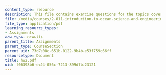 ```yaml
---
content_type: resource
description: This file contains exercise questions for the topics covered in the course.
file: /media/courses/2-011-introduction-to-ocean-science-and-engineering-spring-2006/f06398b6ec94056c7213899d7bc23121_hw2.pdf
file_type: application/pdf
learning_resource_types:
- Assignments
ocw_type: OCWFile
parent_title: Assignments
parent_type: CourseSection
parent_uid: 73d7a08c-651b-0122-9b4b-e53f759c66ff
resourcetype: Document
title: hw2.pdf
uid: f06398b6-ec94-056c-7213-899d7bc23121
---
```

